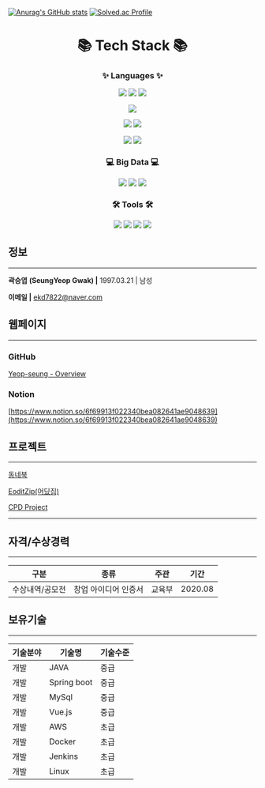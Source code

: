 [![Anurag's GitHub stats](https://github-readme-stats.vercel.app/api?username=Yeop-seung)](https://github.com/anuraghazra/github-readme-stats) [![Solved.ac Profile](http://mazassumnida.wtf/api/v2/generate_badge?boj=yeopwin)](https://solved.ac/yeopwin/)

<div align="center">
  
# 📚 Tech Stack 📚
  
### ✨ Languages ✨
  
  <img src="https://img.shields.io/badge/Java-007396?&style=flat&logo=OpenJdk&logoColor=white"/> <img src="https://img.shields.io/badge/Spring Boot-6DB33F?style=flat&logo=Spring Boot&logoColor=white"/> <img src="https://img.shields.io/badge/Spring-6DB33F?style=flat&logo=Spring&logoColor=white"/>
  
  <img src="https://img.shields.io/badge/Python-3776AB?style=flat&logo=Python&logoColor=white"/>
  
  <img src="https://img.shields.io/badge/Vue.js-4FC08D?style=flat&logo=Vue.js&logoColor=white"/> <img src="https://img.shields.io/badge/Bootstrap-7952B3?style=flat&logo=Bootstrap&logoColor=white"/>

  <img src="https://img.shields.io/badge/MySQL-4479A1?style=flat&logo=MySQL&logoColor=white"/>

  <img src="https://img.shields.io/badge/Linux-FCC624.svg?&style=flat&logo=Linux&logoColor=white"/>
  
### 💻 Big Data 💻
  
<img src="https://img.shields.io/badge/Kafka-231F20?style=flat&logo=Apache Kafka&logoColor=white"> <img src="https://img.shields.io/badge/Spark-E25A1C?style=flat&logo=Apache Spark&logoColor=white"> <img src="https://img.shields.io/badge/Hadoop-66CCFF?style=flat&logo=ApacheHadoop&logoColor=white">
  
### 🛠 Tools 🛠
  
<img src="https://img.shields.io/badge/Eclipse IDE-2C2255?style=flat&logo=Eclipse IDE&logoColor=white"/> <img src="https://img.shields.io/badge/IntelliJ IDEA-000000?style=flat&logo=IntelliJ IDEA&logoColor=white"/> <img src="https://img.shields.io/badge/Visual Studio-5C2D91?style=flat&logo=Visual Studio&logoColor=white"/> <img src="https://img.shields.io/badge/Visual Studio Code-007ACC?style=flat&logo=Visual Studio Code&logoColor=white"/>
 
</div>

## 정보

---

**곽승엽** **(SeungYeop Gwak) |** 1997.03.21 | 남성

**이메일 |** ekd7822@naver.com

## **웹페이지**

---

### GitHub

[Yeop-seung - Overview](https://github.com/Yeop-seung)

### Notion

[https://www.notion.so/6f69913f022340bea082641ae9048639](https://www.notion.so/6f69913f022340bea082641ae9048639)

## 프로젝트

---

[동네북](https://www.notion.so/7be605c474844ecfb0809278c17baa7c)

[EoditZip(어딨집)](https://www.notion.so/EoditZip-7488b5f0551d4c519f8a04c4b1fffb6e)

[CPD Project](https://www.notion.so/CPD-Project-9edc7b4bb1a8466bbd18b975e587836a)

---

## **자격/수상경력**

---

| 구분 | 종류 | 주관 | 기간 |
| --- | --- | --- | --- |
| 수상내역/공모전 | 창업 아이디어 인증서 | 교육부 | 2020.08 |

## **보유기술**

---

| 기술분야 | 기술명 | 기술수준 |
| --- | --- | --- |
| 개발 | JAVA | 중급 |
| 개발 | Spring boot | 중급 |
| 개발 | MySql | 중급 |
| 개발 | Vue.js | 중급 |
| 개발 | AWS | 초급 |
| 개발 | Docker | 초급 |
| 개발 | Jenkins | 초급 |
| 개발 | Linux | 초급 |

<!--
**Yeop-seung/Yeop-seung** is a ✨ _special_ ✨ repository because its `README.md` (this file) appears on your GitHub profile.

Here are some ideas to get you started:

- 🔭 I’m currently working on ...
- 🌱 I’m currently learning ...
- 👯 I’m looking to collaborate on ...
- 🤔 I’m looking for help with ...
- 💬 Ask me about ...
- 📫 How to reach me: ...
- 😄 Pronouns: ...
- ⚡ Fun fact: ...
-->

